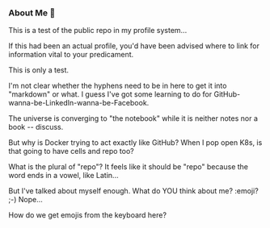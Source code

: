 ### About Me 👋

This is a test of the public repo in my profile system... 

If this had been an actual profile, you'd have been advised where to link
for information vital to your predicament. 

This is only a test.

I'm not clear whether the hyphens need to be in here to get it into "markdown" or what.
I guess I've got some learning to do for GitHub-wanna-be-LinkedIn-wanna-be-Facebook.

The universe is converging to "the notebook" while it is neither notes nor a book -- discuss.

But why is Docker trying to act exactly like GitHub? When I pop open K8s, is that going to have cells and repo too?

What is the plural of "repo"? It feels like it should be "repo" because the word ends in a vowel, like Latin...

But I've talked about myself enough. What do YOU think about me? :emoji? ;-) Nope...

How do we get emojis from the keyboard here? 
